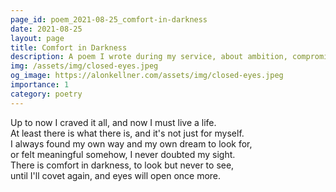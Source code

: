 ```yaml
---
page_id: poem_2021-08-25_comfort-in-darkness
date: 2021-08-25
layout: page
title: Comfort in Darkness
description: A poem I wrote during my service, about ambition, compromise, comfort and self delusion.
img: /assets/img/closed-eyes.jpeg
og_image: https://alonkellner.com/assets/img/closed-eyes.jpeg
importance: 1
category: poetry
---
```


Up to now I craved it all, and now I must live a life.  
At least there is what there is, and it's not just for myself.  
I always found my own way and my own dream to look for,  
or felt meaningful somehow, I never doubted my sight.  
There is comfort in darkness, to look but never to see,  
until I'll covet again, and eyes will open once more.
